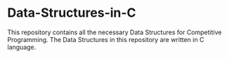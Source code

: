 # Data-Structures-in-C

This repository contains all the necessary Data Structures for Competitive Programming.
The Data Structures in this repository are written in C language.
